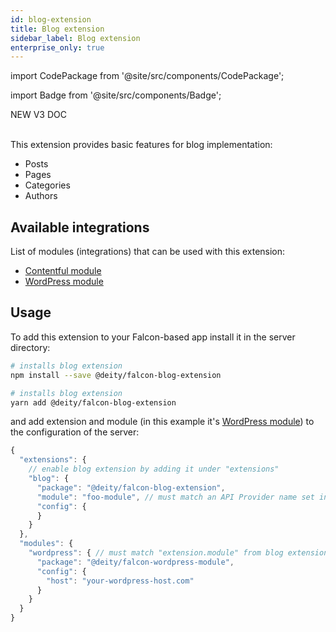 ```yaml
---
id: blog-extension
title: Blog extension
sidebar_label: Blog extension
enterprise_only: true
---
```


import CodePackage from '@site/src/components/CodePackage';

import Badge from '@site/src/components/Badge';

<Badge variant="green">NEW V3 DOC</Badge><br/><br/>

<CodePackage name="@deity/falcon-blog-extension" /> 


This extension provides basic features for blog implementation:

- Posts
- Pages
- Categories
- Authors

## Available integrations

List of modules (integrations) that can be used with this extension:
- [Contentful module](../modules/contentful-module)
- [WordPress module](../modules/wordpress-module)

## Usage

To add this extension to your Falcon-based app install it in the server directory:

<!--DOCUSAURUS_CODE_TABS-->

<!--npm-->

```bash
# installs blog extension
npm install --save @deity/falcon-blog-extension
```

<!--Yarn-->

```bash
# installs blog extension
yarn add @deity/falcon-blog-extension
```

<!--END_DOCUSAURUS_CODE_TABS-->

and add extension and module (in this example it's [WordPress module](../modules/wordpress-module)) to the configuration of the server:

```js
{
  "extensions": {
    // enable blog extension by adding it under "extensions"
    "blog": {
      "package": "@deity/falcon-blog-extension",
      "module": "foo-module", // must match an API Provider name set in "apis" object below
      "config": {
      }
    }
  },
  "modules": {
    "wordpress": { // must match "extension.module" from blog extension configuration
      "package": "@deity/falcon-wordpress-module",
      "config": {
        "host": "your-wordpress-host.com"
      }
    }
  }
}
```